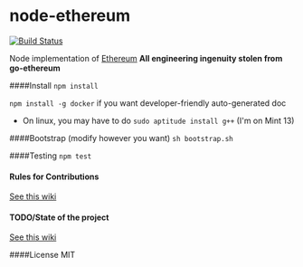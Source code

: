 node-ethereum
===========
[![Build Status](https://travis-ci.org/josephyzhou/node-ethereum.png?branch=master)](https://travis-ci.org/josephyzhou/node-ethereum)

Node implementation of [Ethereum](http://Ethereum.org)
**All engineering ingenuity stolen from go-ethereum**

####Install
`npm install`

`npm install -g docker` if you want developer-friendly auto-generated doc

* On linux, you may have to do `sudo aptitude install g++` (I'm on Mint 13)

####Bootstrap (modify however you want)
`sh bootstrap.sh`

####Testing
`npm test`

#### Rules for Contributions
[See this wiki](https://github.com/josephyzhou/node-ethereum/wiki/Rules-of-Contribution)

#### TODO/State of the project
[See this wiki](https://github.com/josephyzhou/node-ethereum/wiki/TODO)

####License
MIT
